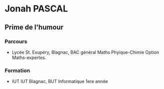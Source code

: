 # Jonah PASCAL
## Prime de l'humour

### Parcours
* Lycée
 St. Exupéry, Blagnac, BAC général Maths Phyique-Chimie Option Maths-expertes.

### Formation
* IUT
 IUT Blagnac, BUT Informatique 1ere année